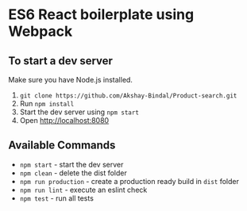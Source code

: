# ES6 React boilerplate using Webpack

## To start a dev server

Make sure you have Node.js installed.

1. `git clone https://github.com/Akshay-Bindal/Product-search.git`
2. Run `npm install`
3. Start the dev server using `npm start`
3. Open [http://localhost:8080](http://localhost:8080)

## Available Commands

- `npm start` - start the dev server
- `npm clean` - delete the dist folder
- `npm run production` - create a production ready build in `dist` folder
- `npm run lint` - execute an eslint check
- `npm test` - run all tests

